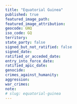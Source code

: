 ```yaml
---
title: "Equatorial Guinea"
published: true
featured_image_path:
featured_image_attribution:
geocode: GNQ
iso_code: GQ
territory:
state_party: false
signed_but_not_ratified: false
signed_date:
ratified_or_acceded_date:
entry_into_force_date:
ratified_apic_date:
genocide:
crimes_against_humanity:
aggression:
war_crimes:
note:
# slug: equatorial-guinea
---
```

